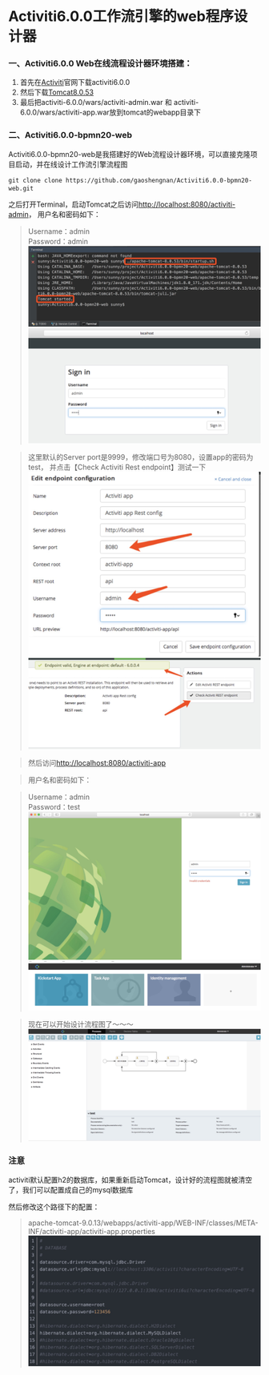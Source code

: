 # Activiti6.0.0工作流引擎的web程序设计器


### 一、Activiti6.0.0 Web在线流程设计器环境搭建：

1. 首先在[Activiti](https://www.activiti.org/)官网下载activiti6.0.0
2. 然后下载[Tomcat8.0.53](http://mirror.bit.edu.cn/apache/tomcat/)
3. 最后把activiti-6.0.0/wars/activiti-admin.war 和 activiti-6.0.0/wars/activiti-app.war放到tomcat的webapp目录下

### 二、Activiti6.0.0-bpmn20-web
Activiti6.0.0-bpmn20-web是我搭建好的Web流程设计器环境，可以直接克隆项目启动，并在线设计工作流引擎流程图
```
git clone clone https://github.com/gaoshengnan/Activiti6.0.0-bpmn20-web.git
```
之后打开Terminal，启动Tomcat之后访问[http://localhost:8080/activiti-admin](http://localhost:8080/activiti-admin)，
用户名和密码如下：
> Username：admin   
  Password：admin
![terminal](picture/startTomcat.jpg)
![terminal](picture/loginAdmin.jpg)

> 这里默认的Server port是9999，修改端口号为8080，设置app的密码为test，
> 并点击【Check Activiti Rest endpoint】测试一下
![terminal](picture/updatePortPass.jpg)
![terminal](picture/check.jpg)

> 然后访问[http://localhost:8080/activiti-app](http://localhost:8080/activiti-app)

> 用户名和密码如下：

> Username：admin   
  Password：test
![terminal](picture/loginApp.jpg)
![terminal](picture/appMain.jpg)
  
> 现在可以开始设计流程图了～～～
![terminal](picture/bpmn.jpg)


### 注意
activiti默认配置h2的数据库，如果重新启动Tomcat，设计好的流程图就被清空了，我们可以配置成自己的mysql数据库

然后修改这个路径下的配置：

> apache-tomcat-9.0.13/webapps/activiti-app/WEB-INF/classes/META-INF/activiti-app/activiti-app.properties
![terminal](picture/data.jpg)


